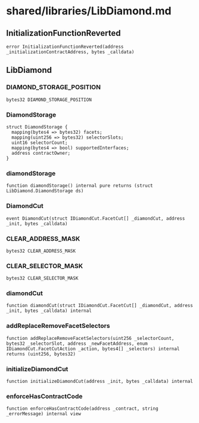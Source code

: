 # shared/libraries/LibDiamond.md

## InitializationFunctionReverted

```solidity
error InitializationFunctionReverted(address _initializationContractAddress, bytes _calldata)
```

## LibDiamond

### DIAMOND_STORAGE_POSITION

```solidity
bytes32 DIAMOND_STORAGE_POSITION
```

### DiamondStorage

```solidity
struct DiamondStorage {
  mapping(bytes4 => bytes32) facets;
  mapping(uint256 => bytes32) selectorSlots;
  uint16 selectorCount;
  mapping(bytes4 => bool) supportedInterfaces;
  address contractOwner;
}
```

### diamondStorage

```solidity
function diamondStorage() internal pure returns (struct LibDiamond.DiamondStorage ds)
```

### DiamondCut

```solidity
event DiamondCut(struct IDiamondCut.FacetCut[] _diamondCut, address _init, bytes _calldata)
```

### CLEAR_ADDRESS_MASK

```solidity
bytes32 CLEAR_ADDRESS_MASK
```

### CLEAR_SELECTOR_MASK

```solidity
bytes32 CLEAR_SELECTOR_MASK
```

### diamondCut

```solidity
function diamondCut(struct IDiamondCut.FacetCut[] _diamondCut, address _init, bytes _calldata) internal
```

### addReplaceRemoveFacetSelectors

```solidity
function addReplaceRemoveFacetSelectors(uint256 _selectorCount, bytes32 _selectorSlot, address _newFacetAddress, enum IDiamondCut.FacetCutAction _action, bytes4[] _selectors) internal returns (uint256, bytes32)
```

### initializeDiamondCut

```solidity
function initializeDiamondCut(address _init, bytes _calldata) internal
```

### enforceHasContractCode

```solidity
function enforceHasContractCode(address _contract, string _errorMessage) internal view
```
